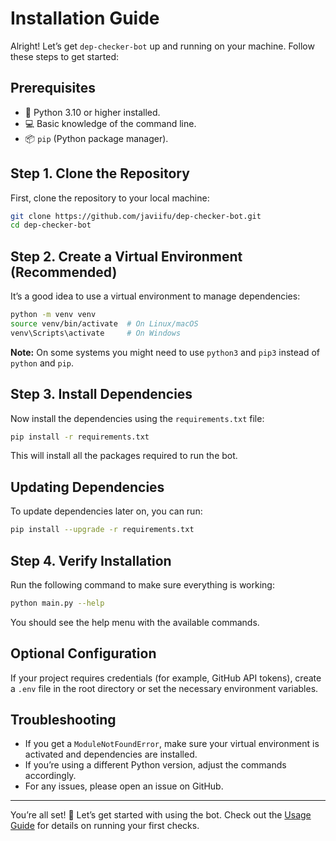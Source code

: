 # Installation Guide

Alright! Let’s get `dep-checker-bot` up and running on your machine. Follow these steps to get started:

## Prerequisites

- 🐍 Python 3.10 or higher installed.
- 💻 Basic knowledge of the command line.
- 📦 `pip` (Python package manager).

## Step 1. Clone the Repository

First, clone the repository to your local machine:

```bash
git clone https://github.com/javiifu/dep-checker-bot.git
cd dep-checker-bot
```

## Step 2. Create a Virtual Environment (Recommended)

It’s a good idea to use a virtual environment to manage dependencies:

```bash
python -m venv venv
source venv/bin/activate  # On Linux/macOS
venv\Scripts\activate     # On Windows
```

**Note:** On some systems you might need to use `python3` and `pip3` instead of `python` and `pip`.

## Step 3. Install Dependencies

Now install the dependencies using the `requirements.txt` file:

```bash
pip install -r requirements.txt
```

This will install all the packages required to run the bot.

## Updating Dependencies

To update dependencies later on, you can run:

```bash
pip install --upgrade -r requirements.txt
```

## Step 4. Verify Installation

Run the following command to make sure everything is working:

```bash
python main.py --help
```

You should see the help menu with the available commands.

## Optional Configuration

If your project requires credentials (for example, GitHub API tokens), create a `.env` file in the root directory or set the necessary environment variables.

## Troubleshooting

- If you get a `ModuleNotFoundError`, make sure your virtual environment is activated and dependencies are installed.
- If you’re using a different Python version, adjust the commands accordingly.
- For any issues, please open an issue on GitHub.

---

You’re all set! 🚀 Let’s get started with using the bot. Check out the [Usage Guide](usage.md) for details on running your first checks.
```